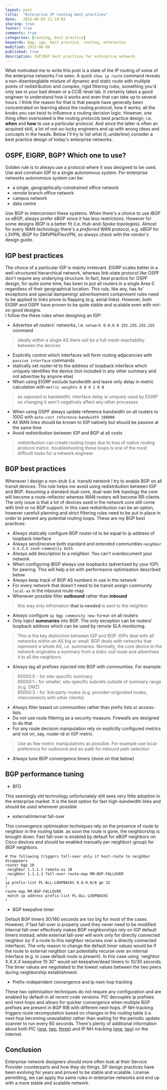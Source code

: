```yaml
---
layout: post
title:  "Enterprise IP routing best practices"
date:   2015-06-03 21:19:02
sharing: true
footer: true
comments: true
categories: [routing, best practice]
keywords: bgp, igp, best practice, routing, enterprise
modified: 2015-06-09
published: true
description: IGP/BGP best practices for enterprise network.
---
```


What motivated me to write this post is a state of the IP routing of some of the enterprise networks I've seen.
A quick `show ip route` command reveals a non-disentanglable mixture of dynamic and static route with multiple points of redistribution and complex, 
rigid filtering rules, something you'd only see in your bad dream or a CCIE-level lab. It certainly takes
a good engineer to understand how it works and even that can take up to several hours. I think the reason for that
is that people have generally been concentrated on learning about the routing protocol, how it works, all the knobs you can twist
to influence a routing decision logic. However, one thing often overlooked is the routing protocols best practice design, 
i.e. **when** and **how** to use a particular protocol.
And since the latter is often an acquired skill, a lot of not-so-lucky engineers end up with wrong ideas and concepts 
in the heads. Below I'll try to list what *I*{:.underline} consider a best practice design of today's enterprise networks. 

<!--more-->

## OSPF, EIGRP, BGP? Which one to use?
Golden rule is to always use a protocol where it was designed to be used. Use and constrain IGP to a single autonomous system.
For enterprise networks autonomous system can be:

* a single, geographically-constrained office network
* remote branch office network
* campus network
* data centre

Use BGP to interconnect these systems. When there's a choice to use iBGP vs eBGP, always prefer eBGP since it has less restrictions. 
However for some designs iBGP is a better fit (i.e. Hub-and-Spoke topologies). Almost for every WAN technology there's a *preferred*
WAN protocol, e.g. eBGP for L3VPN, iBGP for DMVPN/FlexVPN, so always check with the vendor's design guide.

## IGP best practices
The choice of a particular IGP is mainly irrelevant. EIGRP scales better in a well-structured hierarchical network, whereas link-state protocol like OSPF
don't require any underlying structure. In fact, best practice for OSPF design, for quite some time, has been to put all routers in a single Area 0 regardless
of their geographical location. This rule, like any, has its' exceptions and special dampening/ advertisement containment rules need to be applied 
to links prone to flapping (e.g. aerial links). However, both EIGRP and OSPF have proven to be quite stable and scalable even with *not-so-good* designs.  
I follow the these rules when designing an IGP:

* Advertise all routers' networks, i.e. `network 0.0.0.0 255.255.255.255` command

> ideally within a single AS there will be a full-mesh reachability between the devices

* Explicitly control which interfaces will form routing adjacencies with `passive interface` commands
* statically set router-id to the address of loopback interface which uniquely identifies the device 
(not included in any other summary and not advertise by anyone else)
* When using EIGRP exclude bandwidth and leave only delay in metric calculation with `metric weights 0 0 0 1 0 0`

> as opposed to bandwidth, interface delay is uniquely used by EIGRP so changing it won't negatively affect any other processes

* When using OSPF always update reference bandwidth on all routers to 100G with `auto-cost reference-bandwidth 100000`
* All WAN links should be known to IGP natively but should be passive at the same time
* Avoid redistribution between IGP and BGP at all costs

> redistribution can create routing loops due to loss of native routing protocol metric. troubleshooting these loops is one of the most difficult
tasks for a network engineer


## BGP best practices
Whenever I design a non-stub (i.e. transit) network I try to enable BGP on all transit devices. This rule helps me avoid using redistribution between
IGP and BGP. Assuming a standard dual-core, dual-wan link topology the core will become a route-reflector whereas WAN routers will become RR-clients.
The only issue is that a lot of devices used in the network core still come with limit or no BGP support. In this case redistribution can be an option, however
carefull planning and strict filtering rules need to be put in place in order to prevent any potential routing loops.
These are my BGP best practices:

* Always statically configure BGP router-id to be equal to ip address of loopback interface
* Always send/receive both standard and extended communities `neighbor X.X.X.X send-community both`
* Always add description to a neighbor. You can't overdocument your network
* When configuring iBGP always use loopbacks (advertised by your IGP) for peering. This will help a lot with performance optimisation described below
* Always keep track of BGP AS numbers in use in the network
* For every network that doesn't need to be transit assign community `local-as` in the inbound route-map
* Whenever possible filter **outbound** rather than **inbound**

> this way only infromation **that is needed** is sent to the neighbor

* Always configure `ip bgp community new-format` on all routers
* Only inject **summaries** into BGP. The only exception can be routers' loopback address which can be used by remote SLA monitoring.

> This is the key distinction between IGP and BGP. IGPs deal with all networks within an AS big or small. 
BGP deals with networks that represent a whole AS, i.e. summaries.
Normally, the core device in the network originates a summary from a static *null* route and advertises it to all the neighbors. 

* Always tag all prefixes injected into BGP with communities. For example:

> 65000:0 - for site-specific summary  
> 65000:1 - for smaller, site-specific subnets outside of summary range (e.g. DMZ)  
> 65000:3 - for 3rd-party routes (e.g. provider-originated routes, interconnects with other clients)  

* Always filter based on communities rather than prefix lists or access-lists
* Do not use route filtering as a security measure. Firewalls are designed to do that
* For any route decision manipulation rely on explicitly configured metrics and not on, say, router-id or IGP metric

> Use as few metric manipulations as possible. For example use local-preference for outbound and as-path for inbound path selection

* Always tune BGP convergence timers (more on that below)

## BGP performance tuning

* BFD

This seemingly *old* technology unfortunately still sees very little adoption in the enterprise market. It is the best option for
fast high-bandwidth links and should be used whenever possible

* external/internal fall-over

This convergence optimisation techniques rely on the presence of route to neighbor in the routing table. 
as soon the route is gone, the neighborship is brought down. Fast fall-over is enabled by default for eBGP neighbors
on Cisco devices and should be enabled manually per neighbor(-group) for iBGP neighbors. 

~~~~
# the following triggers fall-over only if host-route to neighbor disappears
router bgp 10
 neighbor 1.1.1.1 remote-as 10
 neigbhor 1.1.1.1 fall-over route-map RM-BGP-FALLOVER
!
ip prefix-list PL-ALL-LOOPBACKS 0.0.0.0/0 ge 32
!
route-map RM-BGP-FALLOVER
 match ip address prefix-list PL-ALL-LOOPBACKS
!
~~~~

* BGP keepalive timer

Default BGP timers 30/180 seconds are too big for most of the cases. However, if fast fall-over is properly used they never need to be modified.
Internal fall-over effectively makes BGP neighborships rely on IGP default timers instead, while external fall-over will work only for directly connected
neighbor (or if a route to this neighbor recurses over a directly connected interface). The only reason to change the default timer values would be if the route
to external neighbor can potentially recurse over an internal interface (e.g. in case default route is present). In this case using `neighbor X.X.X.X keepalive 10 30"
would set keepalive/dead timers to 10/30 seconds. The timer values are negotiated to the lowest values between the two peers during neighborship establishment.

* Prefix-independent convergence and ip next-hop tracking

These two optimisation techniques do not require any configuration and are enabled by default in all recent code versions.
PIC decouples ip prefixes and next-hops and allows for quicker convergence when multiple BGP prefixes are present in BGP RIB with different next-hops.
IP NH-tracking triggers route recomputation based on changes in the routing table (i.e. next-hop becoming unavailable) rather than waiting for the periodic update 
scanner to run every 60 seconds. There's plenty of additional information about both PIC ([one][PIC-1], [two][PIC-2], [three][PIC-3]) and 
IP NH-tracking ([one][NH-1], [two][NH-2]) on the internet.


## Conclusion
Enterprise network designers should more often look at their Service Provider counterparts and how they do things. 
SP design practices have been evolving for years and proved to be stable and scalable. License permitting, we can 
apply the same rules in enterprise networks and end up with a more stable and scalable network.



[PIC-1]: http://blog.ipspace.net/2012/01/prefix-independent-convergence-pic.html
[PIC-2]: http://blog.ine.com/2010/11/22/understanding-bgp-convergence/
[PIC-3]: http://www.cisco.com/c/en/us/td/docs/routers/7600/ios/15S/configuration/guide/7600_15_0s_book/BGP.html
[NH-1]: http://blog.ine.com/2010/11/22/understanding-bgp-convergence/
[NH-2]: http://www.cisco.com/c/en/us/td/docs/ios/12_2sb/feature/guide/sbbnhop.html
